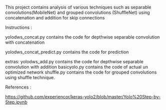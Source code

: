 This project contains analysis of various techniques such as separable convolutions(MobileNet) and grouped convolutions (ShuffleNet) using concatenation and addition for skip connections




Instructions :

yolodws_concat.py contains the code for depthwise separable convolution with concatenation

yolodws_concat_predict.py contains the code for prediction




extras:
yolodws_add.py contains the code for depthwise separable convolution with addition
basicyolo.py contains the code of actual un optimized network
shuffle.py contains the code for grouped convolutions using shuffle technique.


References :

https://github.com/experiencor/keras-yolo2/blob/master/Yolo%20Step-by-Step.ipynb